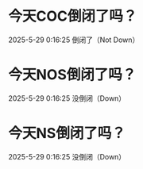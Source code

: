 # 今天COC倒闭了吗？

2025-5-29 0:16:25 倒闭了（Not Down）

# 今天NOS倒闭了吗？

2025-5-29 0:16:25 没倒闭（Down）

# 今天NS倒闭了吗？

2025-5-29 0:16:25 没倒闭（Down）

